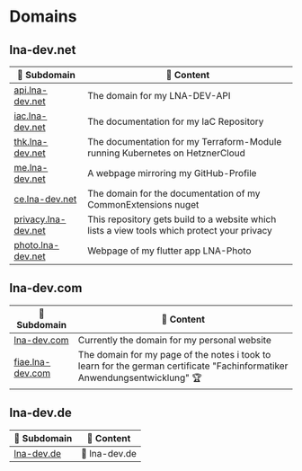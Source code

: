 # Domains

## lna-dev.net

|🔗 Subdomain|📃 Content|
|---|---|
|[api.lna-dev.net](https://api.lna-dev.net/swagger)|The domain for my LNA-DEV-API|
|[iac.lna-dev.net](https://iac.ln-dev.net)|The documentation for my IaC Repository|
|[thk.lna-dev.net](https://thk.lna-dev.net)|The documentation for my Terraform-Module running Kubernetes on HetznerCloud|
|[me.lna-dev.net](https://me.lna-dev.net)|A webpage mirroring my GitHub-Profile|
|[ce.lna-dev.net](https://ce.lna-dev.net)|The domain for the documentation of my CommonExtensions nuget|
|[privacy.lna-dev.net](https://privacy.lna-dev.net)|This repository gets build to a website which lists a view tools which protect your privacy|
|[photo.lna-dev.net](https://photo.lna-dev.net)|Webpage of my flutter app LNA-Photo|

## lna-dev.com

|🔗 Subdomain|📃 Content|
|---|---|
|[lna-dev.com](https://lna-dev.com)|Currently the domain for my personal website|
|[fiae.lna-dev.com](https://fiae.lna-dev.com)|The domain for my page of the notes i took to learn for the german certificate "Fachinformatiker Anwendungsentwicklung" 🏆|

## lna-dev.de

|🔗 Subdomain|📃 Content|
|---|---|
|[lna-dev.de](https://lna-dev.de)|🔗 lna-dev.de|
